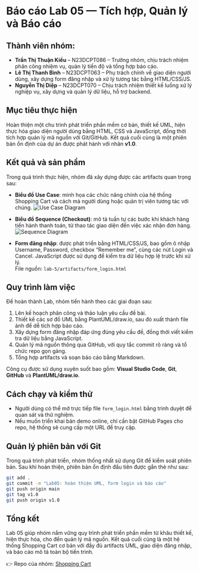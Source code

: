 # Báo cáo Lab 05 — Tích hợp, Quản lý và Báo cáo

## Thành viên nhóm:
- **Trần Thị Thuận Kiều** – N23DCPT086 – Trưởng nhóm, chịu trách nhiệm phân công nhiệm vụ, quản lý tiến độ và tổng hợp báo cáo.  
- **Lê Thị Thanh Bình** – N23DCPT063 – Phụ trách chính về giao diện người dùng, xây dựng form đăng nhập và xử lý tương tác bằng HTML/CSS/JS.  
- **Nguyễn Thị Diệp** – N23DCPT070 – Chịu trách nhiệm thiết kế luồng xử lý nghiệp vụ, xây dựng và quản lý dữ liệu, hỗ trợ backend.

## Mục tiêu thực hiện
Hoàn thiện một chu trình phát triển phần mềm cơ bản, thiết kế UML, hiện thực hóa giao diện người dùng bằng HTML, CSS và JavaScript, đồng thời tích hợp quản lý mã nguồn với Git/GitHub. Kết quả cuối cùng là một phiên bản ổn định của dự án được phát hành với nhãn **v1.0**.

## Kết quả và sản phẩm
Trong quá trình thực hiện, nhóm đã xây dựng được các artifacts quan trọng sau:

- **Biểu đồ Use Case**: minh họa các chức năng chính của hệ thống Shopping Cart và cách mà người dùng hoặc quản trị viên tương tác với chúng.
  ![Use Case Diagram](https://github.com/n23dcpt086-dotcom/Shopping_Cart/blob/main/lab-5/artifacts/usecase.png?raw=true)

- **Biểu đồ Sequence (Checkout)**: mô tả tuần tự các bước khi khách hàng tiến hành thanh toán, từ thao tác giao diện đến việc xác nhận đơn hàng.  
  ![Sequence Diagram](lab-5/artifacts/sequence_checkout.png)

- **Form đăng nhập**: được phát triển bằng HTML/CSS/JS, bao gồm ô nhập Username, Password, checkbox “Remember me”, cùng các nút Login và Cancel. JavaScript được sử dụng để kiểm tra dữ liệu hợp lệ trước khi xử lý.  
  File nguồn: `lab-5/artifacts/form_login.html`

## Quy trình làm việc
Để hoàn thành Lab, nhóm tiến hành theo các giai đoạn sau:
1. Lên kế hoạch phân công và thảo luận yêu cầu đề bài.  
2. Thiết kế các sơ đồ UML bằng PlantUML/draw.io, sau đó xuất thành file ảnh để dễ tích hợp báo cáo.  
3. Xây dựng form đăng nhập đáp ứng đúng yêu cầu đề, đồng thời viết kiểm tra dữ liệu bằng JavaScript.  
4. Quản lý mã nguồn thông qua GitHub, với quy tắc commit rõ ràng và tổ chức repo gọn gàng.  
5. Tổng hợp artifacts và soạn báo cáo bằng Markdown.  

Công cụ được sử dụng xuyên suốt bao gồm: **Visual Studio Code**, **Git**, **GitHub** và **PlantUML/draw.io**.

## Cách chạy và kiểm thử
- Người dùng có thể mở trực tiếp file `form_login.html` bằng trình duyệt để quan sát và thử nghiệm.  
- Nếu muốn triển khai bản demo online, chỉ cần bật GitHub Pages cho repo, hệ thống sẽ cung cấp một URL để truy cập.

## Quản lý phiên bản với Git
Trong quá trình phát triển, nhóm thống nhất sử dụng Git để kiểm soát phiên bản. Sau khi hoàn thiện, phiên bản ổn định đầu tiên được gắn thẻ như sau:

```bash
git add .
git commit -m "Lab05: hoàn thiện UML, form login và báo cáo"
git push origin main
git tag v1.0
git push origin v1.0
```

## Tổng kết
Lab 05 giúp nhóm nắm vững quy trình phát triển phần mềm từ khâu thiết kế, hiện thực hóa, cho đến quản lý mã nguồn. Kết quả cuối cùng là một hệ thống Shopping Cart cơ bản với đầy đủ artifacts UML, giao diện đăng nhập, và báo cáo mô tả toàn bộ tiến trình.  

👉 Repo của nhóm: [Shopping Cart](https://github.com/n23dcpt086-dotcom/Shopping_Cart.git)
